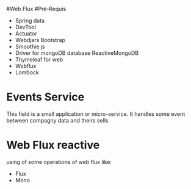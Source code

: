 #Web Flux
#Pré-Requis
* Spring data
* DevTool
* Actuator
* Webdjars Bootstrap
* Smoothie js 
* Driver for mongoDB database  ReactiveMongoDB
* Thymeleaf for web 
* Webflux
* Lombock 
# Events Service
This field is a small application or micro-service.
 It handles some event between compagny data  and theirs sells 
# Web Flux reactive 
using of some operations of web flux like:
* Flux
* Mono
